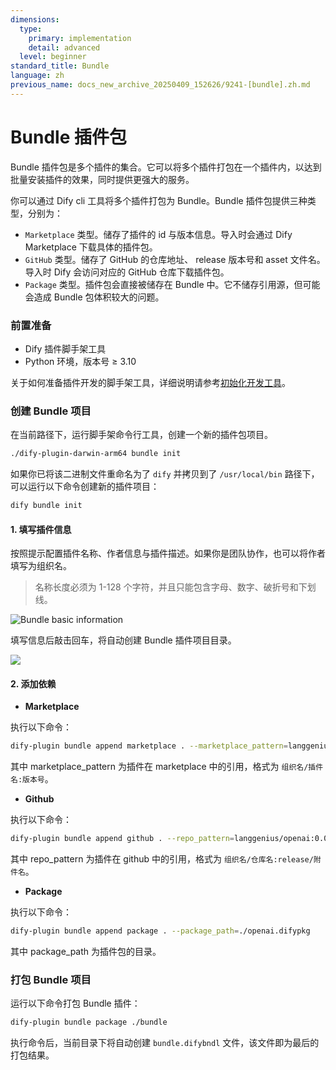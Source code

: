 ```yaml
---
dimensions:
  type:
    primary: implementation
    detail: advanced
  level: beginner
standard_title: Bundle
language: zh
previous_name: docs_new_archive_20250409_152626/9241-[bundle].zh.md
---
```


# Bundle 插件包

Bundle 插件包是多个插件的集合。它可以将多个插件打包在一个插件内，以达到批量安装插件的效果，同时提供更强大的服务。

你可以通过 Dify cli 工具将多个插件打包为 Bundle。Bundle 插件包提供三种类型，分别为：

* `Marketplace` 类型。储存了插件的 id 与版本信息。导入时会通过 Dify Marketplace 下载具体的插件包。
* `GitHub` 类型。储存了 GitHub 的仓库地址、 release 版本号和 asset 文件名。导入时 Dify 会访问对应的 GitHub 仓库下载插件包。
* `Package` 类型。插件包会直接被储存在 Bundle 中。它不储存引用源，但可能会造成 Bundle 包体积较大的问题。

### 前置准备

* Dify 插件脚手架工具
* Python 环境，版本号 ≥ 3.10

关于如何准备插件开发的脚手架工具，详细说明请参考[初始化开发工具](initialize-development-tools.md)。

### 创建 Bundle 项目

在当前路径下，运行脚手架命令行工具，创建一个新的插件包项目。

```bash
./dify-plugin-darwin-arm64 bundle init
```

如果你已将该二进制文件重命名为了 `dify` 并拷贝到了 `/usr/local/bin` 路径下，可以运行以下命令创建新的插件项目：

```bash
dify bundle init
```

#### 1. 填写插件信息

按照提示配置插件名称、作者信息与插件描述。如果你是团队协作，也可以将作者填写为组织名。

> 名称长度必须为 1-128 个字符，并且只能包含字母、数字、破折号和下划线。

![Bundle basic information](https://assets-docs.dify.ai/2024/12/03a1c4cdc72213f09523eb1b40832279.png)

填写信息后敲击回车，将自动创建 Bundle 插件项目目录。

![](https://assets-docs.dify.ai/2024/12/356d1a8201fac3759bf01ee64e79a52b.png)

#### 2. 添加依赖

* **Marketplace**

执行以下命令：

```bash
dify-plugin bundle append marketplace . --marketplace_pattern=langgenius/openai:0.0.1
```

其中 marketplace\_pattern 为插件在 marketplace 中的引用，格式为 `组织名/插件名:版本号`。

* **Github**

执行以下命令：

```bash
dify-plugin bundle append github . --repo_pattern=langgenius/openai:0.0.1/openai.difypkg
```

其中 repo\_pattern 为插件在 github 中的引用，格式为 `组织名/仓库名:release/附件名`。

* **Package**

执行以下命令：

```bash
dify-plugin bundle append package . --package_path=./openai.difypkg
```

其中 package\_path 为插件包的目录。

### 打包 Bundle 项目

运行以下命令打包 Bundle 插件：

```bash
dify-plugin bundle package ./bundle
```

执行命令后，当前目录下将自动创建 `bundle.difybndl` 文件，该文件即为最后的打包结果。